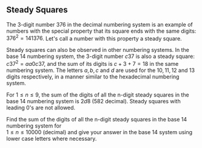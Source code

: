 ## Steady Squares

The $3$-digit number $376$ in the decimal numbering system is an example of numbers with the special property that its square ends with the same digits: $376^2  = 141376$. Let's call a number with this property a steady square.

Steady squares can also be observed in other numbering systems. In the base $14$ numbering system, the $3$-digit number $c37$ is also a steady square: $c37^2  = aa0c37$, and the sum of its digits is $c+3+7=18$ in the same numbering system. The letters $a, b, c$ and $d$ are used for the $10, 11, 12$ and $13$ digits respectively, in a manner similar to the hexadecimal numbering system.

For $1 ≤ n ≤ 9$, the sum of the digits of all the n-digit steady squares in the base $14$ numbering system is $2d8$ ($582$ decimal). Steady squares with leading $0$'s are not allowed.

Find the sum of the digits of all the n-digit steady squares in the base $14$ numbering system for  
$1 ≤ n ≤ 10000$ (decimal) and give your answer in the base $14$ system using lower case letters where necessary.

